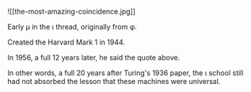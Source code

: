![[the-most-amazing-coincidence.jpg]]

Early μ in the ι thread, originally from φ.

Created the Harvard Mark 1 in 1944.

In 1956, a full 12 years later, he said the quote above.

In other words, a full 20 years after Turing's 1936 paper, the ι school still had not absorbed the lesson that these machines were universal.